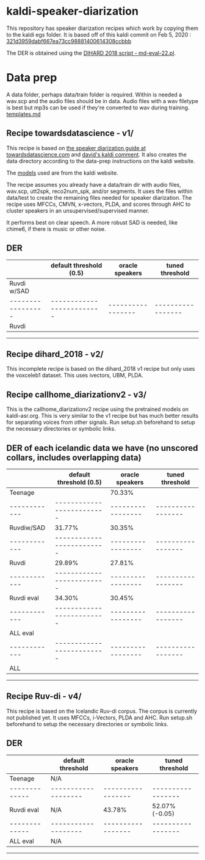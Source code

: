 # kaldi-speaker-diarization

This repository has speaker diarization recipes which work by copying them to the kaldi egs folder.
It is based off of this kaldi commit on Feb 5, 2020 : [321d3959dabf667ea73cc98881400614308ccbbb](https://github.com/kaldi-asr/kaldi/commit/321d3959dabf667ea73cc98881400614308ccbbb)

The DER is obtained using the [DIHARD 2018 script - md-eval-22.pl](https://github.com/nryant/dscore).

# Data prep

A data folder, perhaps data/train folder is required. Within is needed a wav.scp and the audio files should be in data. Audio files with a wav filetype is best but mp3s can be used if they're converted to wav during training.
[templates.md](https://github.com/cadia-lvl/kaldi-speaker-diarization/tree/master/templates.md)

## Recipe towardsdatascience - v1/

This recipe is based on [the speaker diarization guide at towardsdatascience.com](https://towardsdatascience.com/speaker-diarization-with-kaldi-e30301b05cc8) and [david's kaldi comment](https://github.com/kaldi-asr/kaldi/issues/2523#issuecomment-408935477). It also creates the data directory according to the data-prep instructions on the kaldi website.

The [models](http://kaldi-asr.org/models/m3) used are from the kaldi website.

The recipe assumes you already have a data/train dir with audio files, wav.scp, utt2spk, reco2num_spk, and/or segments.
It uses the files within data/test to create the remaining files needed for speaker diarization. The recipe uses MFCCs, CMVN, x-vectors, PLDA, and scores through AHC to cluster speakers in an unsupervised/supervised manner.

It performs best on clear speech. A more robust SAD is needed, like chime6, if there is music or other noise.

DER
---------------------------------------------------------------------------------
|                 | default threshold (0.5) | oracle speakers | tuned threshold |
|-----------------|-------------------------|-----------------|-----------------|
| Ruvdi     w/SAD |                         |                 |                 |
|-----------------|-------------------------|-----------------|-----------------|
| Ruvdi           |                         |                 |                 |
---------------------------------------------------------------------------------

## Recipe dihard_2018 - v2/

This incomplete recipe is based on the dihard_2018 v1 recipe but only uses the voxceleb1 dataset. This uses ivectors, UBM, PLDA.

## Recipe callhome_diarizationv2 - v3/

This is the callhome_diarizationv2 recipe using the pretrained models on kaldi-asr.org. This is very similar to the v1 recipe but has much better results for separating voices from other signals.
Run setup.sh beforehand to setup the necessary directories or symbolic links.

DER of each icelandic data we have (no unscored collars, includes overlapping data)
----------------------------------------------------------------------------
|            | default threshold (0.5) | oracle speakers | tuned threshold |
|------------|-------------------------|-----------------|-----------------|
| Teenage    |                         | 70.33%          |                 |
|------------|-------------------------|-----------------|-----------------|
| Ruvdiw/SAD |          31.77%         | 30.35%          |                 |
|------------|-------------------------|-----------------|-----------------|
| Ruvdi      |          29.89%         | 27.81%          |                 |
|------------|-------------------------|-----------------|-----------------|
| Ruvdi eval |          34.30%         | 30.45%          |                 |
|------------|-------------------------|-----------------|-----------------|
| ALL eval   |                         |                 |                 |
|------------|-------------------------|-----------------|-----------------|
| ALL        |                         |                 |                 |
----------------------------------------------------------------------------

## Recipe Ruv-di - v4/

This recipe is based on the Icelandic Ruv-di corpus. The corpus is currently not published yet. It uses MFCCs, i-Vectors, PLDA and AHC.
Run setup.sh beforehand to setup the necessary directories or symbolic links.

DER
-----------------------------------------------------------------------
|             | default threshold | oracle speakers | tuned threshold |
|-------------|-------------------|-----------------|-----------------|
| Teenage     |        N/A        |                 |                 |
|-------------|-------------------|-----------------|-----------------|
| Ruvdi eval  |        N/A        |      43.78%     | 52.07%(-0.05)   |
|-------------|-------------------|-----------------|-----------------|
| ALL  eval   |        N/A        |                 |                 |
-----------------------------------------------------------------------

